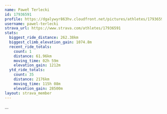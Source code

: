 ```yaml
---
name: Paweł Terlecki
id: 17936591
profile: https://dgalywyr863hv.cloudfront.net/pictures/athletes/17936591/5577025/4/large.jpg
username: pawel-terlecki
strava_url: https://www.strava.com/athletes/17936591
stats:
  biggest_ride_distance: 262.38km
  biggest_climb_elevation_gain: 1074.8m
  recent_ride_totals:
    count: 1
    distance: 61.96km
    moving_time: 02h 59m
    elevation_gain: 1212m
  ytd_ride_totals:
    count: 35
    distance: 2176km
    moving_time: 115h 08m
    elevation_gain: 28500m
layout: strava_member
--- 
```

...
